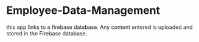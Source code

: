 # Employee-Data-Management

this app links to a firebase database. Any content entered is uploaded and stored in the Firebase database. 
